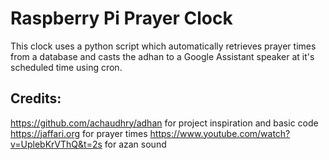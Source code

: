 # Raspberry Pi Prayer Clock

This clock uses a python script which automatically retrieves prayer times from a database and casts the adhan to a Google Assistant speaker at it's scheduled time using cron.


## Credits:
https://github.com/achaudhry/adhan for project inspiration and basic code
https://jaffari.org for prayer times
https://www.youtube.com/watch?v=UplebKrVThQ&t=2s for azan sound
